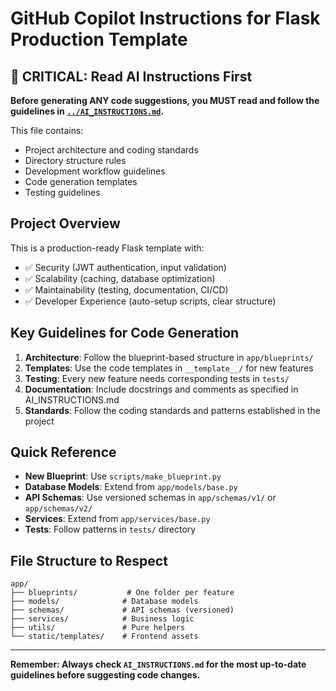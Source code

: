 # GitHub Copilot Instructions for Flask Production Template

## 🚨 CRITICAL: Read AI Instructions First

**Before generating ANY code suggestions, you MUST read and follow the guidelines in [`../AI_INSTRUCTIONS.md`](../AI_INSTRUCTIONS.md).**

This file contains:
- Project architecture and coding standards
- Directory structure rules
- Development workflow guidelines  
- Code generation templates
- Testing guidelines

## Project Overview

This is a production-ready Flask template with:
- ✅ Security (JWT authentication, input validation)
- ✅ Scalability (caching, database optimization)
- ✅ Maintainability (testing, documentation, CI/CD)
- ✅ Developer Experience (auto-setup scripts, clear structure)

## Key Guidelines for Code Generation

1. **Architecture**: Follow the blueprint-based structure in `app/blueprints/`
2. **Templates**: Use the code templates in `__template__/` for new features
3. **Testing**: Every new feature needs corresponding tests in `tests/`
4. **Documentation**: Include docstrings and comments as specified in AI_INSTRUCTIONS.md
5. **Standards**: Follow the coding standards and patterns established in the project

## Quick Reference

- **New Blueprint**: Use `scripts/make_blueprint.py`
- **Database Models**: Extend from `app/models/base.py`
- **API Schemas**: Use versioned schemas in `app/schemas/v1/` or `app/schemas/v2/`
- **Services**: Extend from `app/services/base.py`
- **Tests**: Follow patterns in `tests/` directory

## File Structure to Respect

```
app/
├── blueprints/           # One folder per feature
├── models/              # Database models
├── schemas/             # API schemas (versioned)
├── services/            # Business logic
├── utils/               # Pure helpers
└── static/templates/    # Frontend assets
```

---

**Remember: Always check `AI_INSTRUCTIONS.md` for the most up-to-date guidelines before suggesting code changes.**
